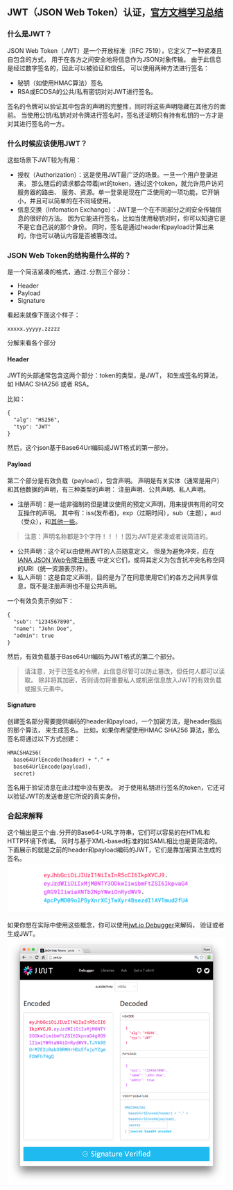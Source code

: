 ## JWT（JSON Web Token）认证，[官方文档学习总结](https://jwt.io/introduction/)

### 什么是JWT？

JSON Web Token（JWT）是一个开放标准（RFC 7519），它定义了一种紧凑且自包含的方式，
用于在各方之间安全地将信息作为JSON对象传输。
由于此信息是经过数字签名的，因此可以被验证和信任。
可以使用两种方法进行签名：
* 秘钥（如使用HMAC算法）签名
* RSA或ECDSA的公共/私有密钥对对JWT进行签名。

签名的令牌可以验证其中包含的声明的完整性，同时将这些声明隐藏在其他方的面前。
当使用公钥/私钥对对令牌进行签名时，签名还证明只有持有私钥的一方才是对其进行签名的一方。

### 什么时候应该使用JWT？
这些场景下JWT较为有用：
* 授权（Authorization）：这是使用JWT最广泛的场景。一旦一个用户登录进来，
那么随后的请求都会带着jwt的token，通过这个token，就允许用户访问服务器的路由、
服务、资源。单一登录是现在广泛使用的一项功能，它开销小，并且可以简单的在不同域使用。
* 信息交换（Infomation Exchange）：JWT是一个在不同部分之间安全传输信息的很好的方法。
因为它能进行签名，比如当使用秘钥对时，你可以知道它是不是它自己说的那个身份。
同时，签名是通过header和payload计算出来的，你也可以确认内容是否被篡改过。

### JSON Web Token的结构是什么样的？
是一个简洁紧凑的格式，通过`.`分割三个部分：
* Header
* Payload
* Signature

看起来就像下面这个样子：
```
xxxxx.yyyyy.zzzzz
```
分解来看各个部分
#### Header
JWT的头部通常包含这两个部分：token的类型，是JWT，
和生成签名的算法，如 HMAC SHA256 或者 RSA。

比如：
```
{
  "alg": "HS256",
  "typ": "JWT"
}
```
然后，这个json基于Base64Url编码成JWT格式的第一部分。

#### Payload
第二个部分是有效负载（payload），包含声明。
声明是有关实体（通常是用户）和其他数据的声明，有三种类型的声明：
注册声明、公共声明、私人声明。

* 注册声明：是一组非强制的但是建议使用的预定义声明，用来提供有用的可交互操作的声明。
其中有：iss(发布者)，exp（过期时间），sub（主题），aud（受众），和[其他一些](https://tools.ietf.org/html/rfc7519#section-4.1)。
> 注意：声明名称都是3个字符！！！！因为JWT是紧凑或者说简洁的。
* 公共声明：这个可以由使用JWT的人员随意定义。 但是为避免冲突，应在[IANA JSON Web令牌注册表](https://www.iana.org/assignments/jwt/jwt.xhtml)
中定义它们，或将其定义为包含抗冲突名称空间的URI（统一资源表示符）。
* 私人声明：这是自定义声明，目的是为了在同意使用它们的各方之间共享信息，既不是注册声明也不是公共声明。

一个有效负责示例如下：
```
{
  "sub": "1234567890",
  "name": "John Doe",
  "admin": true
}
```
然后，有效负载基于Base64Url编码为JWT格式的第二个部分。

>请注意，对于已签名的令牌，此信息尽管可以防止篡改，但任何人都可以读取。 
>除非将其加密，否则请勿将重要私人或机密信息放入JWT的有效负载或报头元素中。

#### Signature
创建签名部分需要提供编码的header和payload，一个加密方法，是header指出的那个算法，
来生成签名。
比如，如果你希望使用HMAC SHA256 算法，那么签名将通过以下方式创建：
```
HMACSHA256(
  base64UrlEncode(header) + "." +
  base64UrlEncode(payload),
  secret)
```
签名用于验证消息在此过程中没有更改。
对于使用私钥进行签名的token，它还可以验证JWT的发送者是它所说的真实身份。

### 合起来解释
这个输出是三个由`.`分开的Base64-URL字符串，它们可以容易的在HTML和HTTP环境下传递。
同时与基于XML-based标准的如SAML相比也是更简洁的。
下面展示的就是之前的header和payload编码的JWT，它们是靠加密算法生成的签名。
![encoded-jwt](./img/encoded-jwt3.png)

如果你想在实际中使用这些概念，你可以使用[jwt.io Debugger](https://jwt.io/)来解码，
验证或者生成JWT。
![legacy-app-auth-5](./img/legacy-app-auth-5.png)




